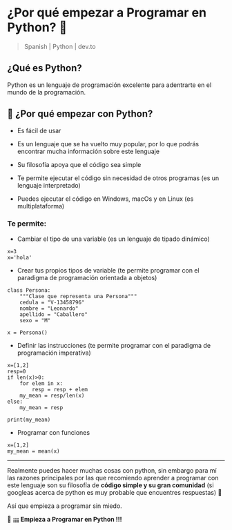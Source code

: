 # ¿Por qué empezar a Programar en Python? :snake:

> Spanish | Python | dev.to

## ¿Qué es Python?

Python es un lenguaje de programación excelente para adentrarte en el mundo de la programación.

## :star2: ¿Por qué empezar con Python?

- Es fácil de usar

- Es un lenguaje que se ha vuelto muy popular, por lo que podrás encontrar mucha información sobre este lenguaje

- Su filosofía apoya que el código sea simple

- Te permite ejecutar el código sin necesidad de otros programas (es un lenguaje interpretado)

- Puedes ejecutar el código en Windows, macOs y en Linux (es multiplataforma)


### Te permite:


- Cambiar el tipo de una variable (es un lenguaje de tipado dinámico)

```
x=3
x='hola'
```

- Crear tus propios tipos de variable (te permite programar con el paradigma de programación orientada a objetos)

```
class Persona:
    """Clase que representa una Persona"""
    cedula = "V-13458796"
    nombre = "Leonardo"
    apellido = "Caballero"
    sexo = "M"

x = Persona()
```

- Definir las instrucciones (te permite programar con el paradigma de programación imperativa)

```
x=[1,2]
resp=0
if len(x)>0:
    for elem in x:
        resp = resp + elem
    my_mean = resp/len(x)
else:
    my_mean = resp

print(my_mean)
```

- Programar con funciones

```
x=[1,2]
my_mean = mean(x)
```

---

Realmente puedes hacer muchas cosas con python, sin embargo para mí las razones principales por las que recomiendo aprender a programar con este lenguaje son su filosofía de **código simple y su gran comunidad** (si googleas acerca de python es muy probable que encuentres respuestas) :mag_right:

Así que empieza a programar sin miedo.

:triangular_flag_on_post: **¡¡¡ Empieza a Programar en Python !!!**
